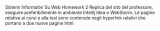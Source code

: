 Sistemi Informativi Su Web Homework 2
Replica del sito del professore, eseguire preferibilimente in ambiente Intellij Idea o WebStorm. Le pagine relative ai corsi e alla tesi sono contenute negli hyperlink relativi che portano a due nuove pagine html
